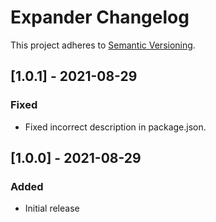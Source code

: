 # Expander Changelog

This project adheres to [Semantic Versioning](https://semver.org/spec/v2.0.0.html).

## [1.0.1] - 2021-08-29

### Fixed

* Fixed incorrect description in package.json.

## [1.0.0] - 2021-08-29

### Added

* Initial release
